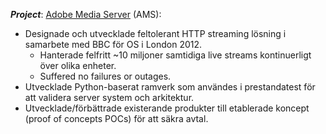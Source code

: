 **_Project_**: [Adobe Media Server](https://business.adobe.com/products/primetime/adobe-media-server.html) (AMS): 
* Designade och utvecklade feltolerant HTTP streaming lösning i samarbete med BBC för OS i London 2012.
	* Hanterade felfritt ~10 miljoner samtidiga live streams kontinuerligt över olika enheter.
	* Suffered no failures or outages.
* Utvecklade Python-baserat ramverk som användes i prestandatest för att validera server system och arkitektur.
* Utvecklade/förbättrade existerande produkter till etablerade koncept (proof of concepts POCs) för att säkra avtal.